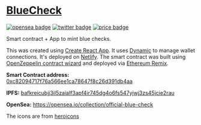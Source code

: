 # [BlueCheck](https://bluecheck.lol) 
[![opensea badge](https://img.shields.io/badge/OpenSea-%E2%9C%85-brightgreen)](https://opensea.io/collection/official-blue-check) [![twitter badge](https://img.shields.io/badge/Twitter-%F0%9F%90%A6-blue)](https://twitter.com/GetABlueCheck) [![price badge](https://img.shields.io/badge/Price-0.0042069%20ETH-lightgrey)](https://bluecheck.lol)

Smart contract + App to mint blue checks.

This was created using [Create React App](https://github.com/facebook/create-react-app). It uses [Dynamic](https://dynamic.xyz) to manage wallet connections. It's deployed on [Netlify](https://netlify.com). The smart contract was built using [OpenZeppelin contract wizard](https://docs.openzeppelin.com/contracts/4.x/wizard) and deployed via [Ethereum Remix](https://remix.ethereum.org/).

**Smart Contract address:** [0xc82094717f76a566ee1ca78647f8c26d391db4aa](https://etherscan.io/address/0xc82094717f76a566ee1ca78647f8c26d391db4aa#code)

**IPFS:** [bafkreicubjj3il5zaialf3apf4ir745dg4o6fs547yjwj3zs45jcie2rau](https://ipfs.io/ipfs/bafkreicubjj3il5zaialf3apf4ir745dg4o6fs547yjwj3zs45jcie2rau)

**OpenSea:** https://opensea.io/collection/official-blue-check


The icons are from [heroicons](https://heroicons.com)